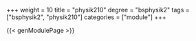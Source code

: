 +++
weight = 10
title = "physik210"
degree = "bsphysik2"
tags = ["bsphysik2", "physik210"]
categories = ["module"]
+++

{{< genModulePage >}}
